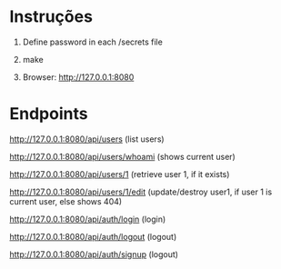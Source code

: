 # Instruções

1.  Define password in each /secrets file

2.  make

3.  Browser: http://127.0.0.1:8080

# Endpoints

http://127.0.0.1:8080/api/users (list users)

http://127.0.0.1:8080/api/users/whoami (shows current user)

http://127.0.0.1:8080/api/users/1 (retrieve user 1, if it exists)

http://127.0.0.1:8080/api/users/1/edit (update/destroy user1, if user 1 is current user, else shows 404)

http://127.0.0.1:8080/api/auth/login (login)

http://127.0.0.1:8080/api/auth/logout (logout)

http://127.0.0.1:8080/api/auth/signup (logout)